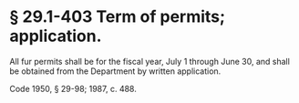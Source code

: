 # § 29.1-403 Term of permits; application.

<p>All fur permits shall be for the fiscal year, July 1 through June 30, and shall be obtained from the Department by written application.</p><p>Code 1950, § 29-98; 1987, c. 488.</p>